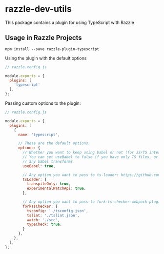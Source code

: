 # razzle-dev-utils

This package contains a plugin for using TypeScript with Razzle

## Usage in Razzle Projects

```
npm install --save razzle-plugin-typescript
```

Using the plugin with the default options

```js
// razzle.config.js

module.exports = {
  plugins: [
    'typescript'
  ],
};
```

Passing custom options to the plugin:

```js
// razzle.config.js

module.exports = {
  plugins: [
    {
      name: 'typescript',

      // These are the default options.
      options: {
        // Whether you want to keep using babel or not (for JS/TS interoperability)
        // You can set useBabel to false if you have only TS files, or do not want to use
        // any babel transforms
        useBabel: true,

        // Any option you want to pass to ts-loader: https://github.com/TypeStrong/ts-loader
        tsLoader: {
          transpileOnly: true,
          experimentalWatchApi: true,
        },

        // Any option you want to pass to fork-ts-checker-webpack-plugin: https://github.com/Realytics/fork-ts-checker-webpack-plugin
        forkTsChecker: {
          tsconfig: './tsconfig.json',
          tslint: './tslint.json',
          watch: './src',
          typeCheck: true,
        }
      },
    },
  ],
};
```